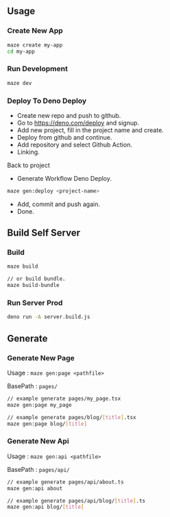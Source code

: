 ## Usage

### Create New App

```bash
maze create my-app
cd my-app
```

### Run Development

```bash
maze dev
```

### Deploy To Deno Deploy

- Create new repo and push to github.
- Go to https://deno.com/deploy and signup.
- Add new project, fill in the project name and create.
- Deploy from github and continue.
- Add repository and select Github Action.
- Linking.

Back to project

- Generate Workflow Deno Deploy.

```bash
maze gen:deploy <project-name>
```

- Add, commit and push again.
- Done.

## Build Self Server

### Build

```bash
maze build

// or build bundle.
maze build-bundle
```

### Run Server Prod

```bash
deno run -A server.build.js
```

## Generate

### Generate New Page

Usage : `maze gen:page <pathfile>`

BasePath : `pages/`

```bash
// example generate pages/my_page.tsx
maze gen:page my_page

// example generate pages/blog/[title].tsx
maze gen:page blog/[title]
```

### Generate New Api

Usage : `maze gen:api <pathfile>`

BasePath : `pages/api/`

```bash
// example generate pages/api/about.ts
maze gen:api about

// example generate pages/api/blog/[title].ts
maze gen:api blog/[title]
```
